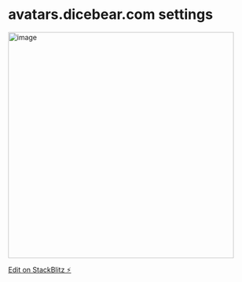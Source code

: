 # avatars.dicebear.com settings

<img width="459" alt="image" src="https://user-images.githubusercontent.com/99217901/181762857-5b649ae4-ffac-42cc-8959-a8e2d3f2adf1.png">


[Edit on StackBlitz ⚡️](https://stackblitz.com/edit/react-ts-etdlc4)
